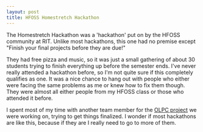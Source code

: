 ```yaml
---
layout: post
title: HFOSS Homestretch Hackathon
---
```


The Homestretch Hackathon was a 'hackathon' put on by the HFOSS community at RIT. Unlike most hackathons, this one had no premise except "Finish your final projects before they are due!"

They had free pizza and music, so it was just a small gathering of about 30 students trying to finish everything up before the semester ends. I've never really attended a hackathon before, so I'm not quite sure if this completely qualifies as one. It was a nice chance to hang out with people who either were facing the same problems as me or knew how to fix them though. They were almost all either people from my HFOSS class or those who attended it before.

I spent most of my time with another team member for the [OLPC project](http://fad4470.github.io/XOTeamProp/) we were working on, trying to get things finalized. I wonder if most hackathons are like this, because if they are I really need to go to more of them.